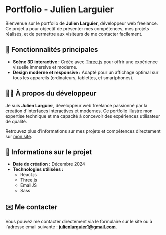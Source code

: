 # Portfolio - Julien Larguier

Bienvenue sur le portfolio de **Julien Larguier**, développeur web freelance. Ce projet a pour objectif de présenter mes compétences, mes projets réalisés, et de permettre aux visiteurs de me contacter facilement.

## 🎨 Fonctionnalités principales
- **Scène 3D interactive :** Créée avec [Three.js](https://threejs.org/) pour offrir une expérience visuelle immersive et moderne.
- **Design moderne et responsive :** Adapté pour un affichage optimal sur tous les appareils (ordinateurs, tablettes, et smartphones).

## 👨‍💻 À propos du développeur
Je suis **Julien Larguier**, développeur web freelance passionné par la création d'interfaces interactives et modernes. Ce portfolio illustre mon expertise technique et ma capacité à concevoir des expériences utilisateur de qualité.

Retrouvez plus d’informations sur mes projets et compétences directement sur [mon site](url-de-mon-site-ici).

## 📅 Informations sur le projet
- **Date de création :** Décembre 2024
- **Technologies utilisées :**
    - React.js
    - Three.js
    - EmailJS
    - Sass

## ✉️ Me contacter
Vous pouvez me contacter directement via le formulaire sur le site ou à l'adresse email suivante : **julienlarguier1@gmail.com**.
